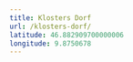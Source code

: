 ```yaml
---
title: Klosters Dorf
url: /klosters-dorf/
latitude: 46.882909700000006
longitude: 9.8750678
---
```

